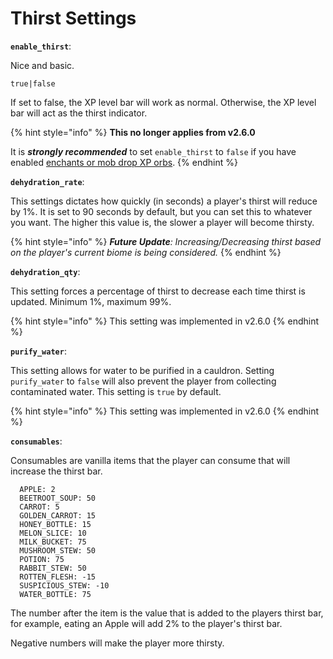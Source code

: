 # Thirst Settings

**`enable_thirst`**:

Nice and basic.

`true|false`

If set to false, the XP level bar will work as normal. Otherwise, the XP level bar will act as the thirst indicator.

{% hint style="info" %}
**This no longer applies from v2.6.0**

It is _**strongly recommended**_ to set `enable_thirst` to `false` if you have enabled [enchants or mob drop XP orbs](../../configuration/config.yml/enchant-settings.md).
{% endhint %}

**`dehydration_rate`**:

This settings dictates how quickly (in seconds) a player's thirst will reduce by 1%. It is set to 90 seconds by default, but you can set this to whatever you want. The higher this value is, the slower a player will become thirsty.

{% hint style="info" %}
_**Future Update**: Increasing/Decreasing thirst based on the player's current biome is being considered._&#x20;
{% endhint %}

**`dehydration_qty`**:

This setting forces a percentage of thirst to decrease each time thirst is updated. Minimum 1%, maximum 99%.

{% hint style="info" %}
This setting was implemented in v2.6.0
{% endhint %}

**`purify_water`**:

This setting allows for water to be purified in a cauldron. Setting `purify_water` to `false` will also prevent the player from collecting contaminated water. This setting is `true` by default.

{% hint style="info" %}
This setting was implemented in v2.6.0
{% endhint %}

**`consumables`**:

Consumables are vanilla items that the player can consume that will increase the thirst bar.

```
  APPLE: 2
  BEETROOT_SOUP: 50
  CARROT: 5
  GOLDEN_CARROT: 15
  HONEY_BOTTLE: 15
  MELON_SLICE: 10
  MILK_BUCKET: 75
  MUSHROOM_STEW: 50
  POTION: 75
  RABBIT_STEW: 50
  ROTTEN_FLESH: -15
  SUSPICIOUS_STEW: -10
  WATER_BOTTLE: 75
```

The number after the item is the value that is added to the players thirst bar, for example, eating an Apple will add 2% to the player's thirst bar.

Negative numbers will make the player more thirsty.
